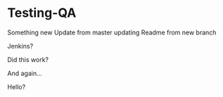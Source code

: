 # Testing-QA

Something new
Update from master
updating Readme from new branch

Jenkins?

Did this work?

And again...

Hello?
